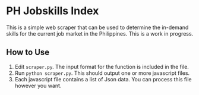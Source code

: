 # PH Jobskills Index
This is a simple web scraper that can be used to determine the in-demand 
skills for the current job market in the Philippines. This is a work in progress.

## How to Use
1. Edit `scraper.py`. The input format for the function is included in the file.
2. Run `python scraper.py`. This should output one or more javascript files.
3. Each javascript file contains a list of Json data.
  You can process this file however you want.
